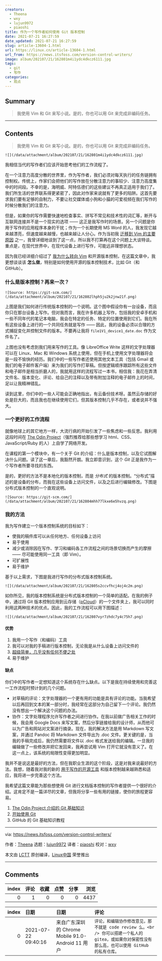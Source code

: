 ```yaml
---
creators:
  - Theena
  - wxy
  - lujun9972
  - piaoshi
title: 作为一个写作者如何使用 Git 版本控制
date: 2021-07-21 16:27:59
date_updated: 2021-07-21 16:27:59
slug: article-13604-1.html
url: https://linux.cn/article-13604-1.html
url_from: https://news.itsfoss.com/version-control-writers/
image: album/202107/21/162801m4i1ydc4dkcz6111.jpg
tags:
  - git
  - 写作
categories:
  - 观点
---
```


## Summary

> 我使用 Vim 和 Git 来写小说。是的，你也可以用 Git 来完成非编码任务。

***

<!-- more -->

## Contents

> 
> 我使用 Vim 和 Git 来写小说。是的，你也可以用 Git 来完成非编码任务。
> 
> 
> 

`![](/data/attachment/album/202107/21/162801m4i1ydc4dkcz6111.jpg)`

我相信当代的写作者们应该开始思考他们的工作流程了。

在一个注意力高度分散的世界里，作为写作者，我们必须对每天执行的任务链拥有控制权。传统上，作家们会把他们的写作放在分散注意力的事较少、注意力高度集中的时间段。不幸的是，海明威、阿特伍德们的这些建议不再真正适用于我们了。我们所生活的世界联系得更紧密了，因此对作家来说就有了更多的陷阱。这首先要求我们要有足够的自制力，不要让社交媒体或小狗和小猫的可爱视频在我们写作的时候分散我们的注意力。

但是，如果你的写作需要快速地检查事实、拼写不常见和技术性的词汇等，断开与互联网连接并不是一个现实的选项 —— 这正是我写作时的场景。另一个问题是你用于写作的应用程序本身的干扰；作为一个长期使用 MS Word 的人，我发现它越来越漂亮，但速度越来越慢，也越来越让人分心。作为当初我 [迁移到 Vim 的主要原因](https://news.itsfoss.com/how-i-started-loving-vim/) 之一，我曾详细地谈到了这一点，所以我不打算再在这个问题上大谈特谈。重点是，在现代世界中，在现代设备上进行写作，可能远非理想状态。

因为我已经详细介绍过了 [我为什么转向 Vim](https://news.itsfoss.com/configuring-vim-writing/) 和开源版本控制，在这篇文章中，我更想谈谈该 **怎么做**，特别是如何使用开源的版本控制技术，比如 Git（和 GitHub）。

### 什么是版本控制？再来一次？

`![Source: https://git-scm.com/](/data/attachment/album/202107/21/162802lhph5ju2k2jnw21f.png)`

上图是我们如何进行传统版本控制的一个说明。这个图中假设你有一台设备，而且你只在那台设备上写作。但对我而言，我在许多机器上写作，包括我的安卓手机和一些不同年代的笔记本电脑，我会在特定的任务、特定的位置使用到它们。我在所有这些设备上进行的一个共同任务就是写作 —— 因此，我的设备必须以合理的方式捕捉变化并控制文件的版本。不要再让我将 `file1V1_device1_date.doc` 作为文件名了。

上图也没有考虑到我们用来写作的工具。像 LibreOffice Write 这样的文字处理器可以在 Linux、Mac 和 Windows 系统上使用，但在手机上使用文字处理器将会是一段不愉快的经历。我们中的一些写作者还使用其他文本工具（包括 Gmail 或我们的电子邮件客户端）来为我们的写作打草稿。但按逻辑顺序跟踪所有这些文件和电子邮件是相当折磨人的，我就用这样的流程写过一本书，相信我：我花在弄清文件名、版本变化、评论、给自己的注释以及带有附加注释的电子邮件上的时间，足以让我精神错乱。

读到这里，你们中的一些人可能会正确地指出，有云备份技术呀。虽然云存储的好处是巨大的，而且我也在继续使用它们，但其版本控制几乎不存在，或者说并不强大。

### 一个更好的工作流程

就像地球上的其它地方一样，大流行病的开始引发了一些焦虑和一些反思。我利用这段时间在 [The Odin Project](https://www.theodinproject.com/)（强烈推荐给那些想学习 html、CSS、JavaScript/Ruby 的人）上自学了网络开发。

在课程的第一个模块中，有一个关于 Git 的介绍：什么是版本控制，以及它试图解决什么问题。读了这一章后，我豁然开朗。我立即意识到，这个 *Git* 正是我作为一个写作者所要寻找的东西。

是的，更好的方法不是本地化的版本控制，而是 *分布式* 的版本控制。“分布式”描述的是设备的分布，而我在这些设备上访问文件，以及之后进行编辑修改。下图是分布式版本控制的一个直观说明。

`![Source: https://git-scm.com/](/data/attachment/album/202107/21/162804mhh77lkxe6e5hvzq.png)`

### 我的方法

我为写作建立一个版本控制系统的目标如下：

* 使我的稿件库可以从任何地方、任何设备上访问
* 易于使用
* 减少或消除因在写作、学习和编码各工作流程之间的场景切换而产生的摩擦 —— 尽可能使用同一工具（即 Vim）。
* 可扩展性
* 易于维护

基于以上需求，下图是我进行写作的分布式版本控制系统。

`![](/data/attachment/album/202107/21/162805s2ccvfhcj4oj4c2m.png)`

如你所见，我的版本控制系统是分布式版本控制的一个简单的适配。在我的例子中，通过将 Git 版本控制应用到云存储（[pCloud](https://itsfoss.com/recommends/pcloud/)）的一个文件夹上，我可以同时利用这两种技术的优点。因此，我的工作流程可以用下图描述：

`![](/data/attachment/album/202107/21/162807vyr7zhdc7y4c75h7.png)`

#### 优势

1. 我用一个写作（和编码）工具
2. 我可以对我的手稿进行版本控制，无论我是从什么设备上访问文件的
3. [超级简单，几乎没有任何不便之处](https://www.youtube.com/watch?v=NtH-HhaLw-Q)
4. 易于维护

#### 缺点

你们中的写作者一定想知道这个系统存在什么缺点。以下是我在持续使用和完善这一工作流程时预计到的几个问题。

* 对草稿的评论：文字处理器的一个更有用的功能是具有评论的功能。当我希望以后再回到文本的某一部分时，我经常在这部分为自己留下一个评论。我仍然没有想出一个解决这个问题的办法。
* 协作：文字处理程序允许写作者之间进行协作。在我以前做广告相关工作的时候，我会用 Google Docs 来写文案，然后分享链接给我的设计师，从而他可以为广告和网站对文案进行摘录。现在，我的解决方法是用 Markdown 写文案，并通过 Pandoc 将 Markdown 文件导出为 .doc 文件。更关键的是，当我的手稿完成后，我仍然需要将文件以 .doc 格式发送给我的编辑。一旦我的编辑做了一些修改并把它发回来，我再尝试用 Vim 打开它就没有意义了。在这一点上，该系统的局限性变得更加明显。

我并不是说这是最好的方法，但在我职业生涯的这个阶段，这是对我来说最好的方法。我想，随着我对我的新的 [用于写作的开源工具](https://itsfoss.com/open-source-tools-writers/) 和版本控制越来越熟悉和适应，我将进一步完善这个方法。

我希望这篇文章能为那些想使用 Git 进行文档版本控制的写作者提供一个很好的介绍。这肯定不是一篇详尽的文章，但我将分享一些有用的链接，使你的旅程更容易。

1. [The Odin Project 介绍的 Git 基础知识](https://www.theodinproject.com/paths/foundations/courses/foundations/lessons/introduction-to-git)
2. [开始使用 Git](https://git-scm.com/book/en/v2/Getting-Started-About-Version-Control)
3. GitHub 的 Git 基础知识教程

---

via: <https://news.itsfoss.com/version-control-writers/>

作者：[Theena](https://news.itsfoss.com/author/theena/) 选题：[lujun9972](https://github.com/lujun9972) 译者：[piaoshi](https://github.com/piaoshi) 校对：[wxy](https://github.com/wxy)

本文由 [LCTT](https://github.com/LCTT/TranslateProject) 原创编译，[Linux中国](https://linux.cn/) 荣誉推出

***

## Comments


|   index |   评论 |   收藏 |   点赞 |   分享 |   浏览 |
|--------:|-------:|-------:|-------:|-------:|-------:|
|       0 |      1 |      0 |      0 |      0 |   4437 |

|   index | 日期                | 日期                                              | 评论                                                                                                                                               |
|--------:|:--------------------|:--------------------------------------------------|:---------------------------------------------------------------------------------------------------------------------------------------------------|
|       0 | 2021-07-22 09:40:16 | 来自广东深圳的 Chrome Mobile 91.0-Android 11 用户 | `评论，和编辑协作修改意见，那不就是 code review 么。<br /> 你可以搭建一个私人的 gitea，或如果你对保密性没有那么高，也可以使用 GitHub 的私有仓库。` |
